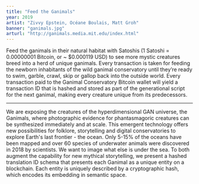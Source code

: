 ```yaml
---
title: "Feed the Ganimals"
year: 2019
artist: "Zivvy Epstein, Océane Boulais, Matt Groh"
banner: "ganimals.jpg"
arturl: "http://ganimals.media.mit.edu/index.html"
---
```


Feed the ganimals in their natural habitat with Satoshis (1 Satoshi = 0.00000001
Bitcoin, or ~ $0.000119 USD) to see more mystic creatures breed into a herd of
unique ganimals. Every transaction is taken for feeding the newborn inhabitants
of the wild ganimal conservatory until they’re ready to swim, garble, crawl,
skip or gallop back into the outside world. Every transaction paid to the
Ganimal Conservatory Bitcoin wallet will yield a transaction ID that is hashed
and stored as part of the generational script for the next ganimal, making every
creature unique from its predecessors.

***

We are exposing the creatures of the hyperdimensional GAN universe, the
Ganimals, where photographic evidence for phantasmagoric creatures can be
synthesized immediately and at scale. This emergent technology offers new
possibilities for folklore, storytelling and digital conservatories to explore
Earth's last frontier - the ocean. Only 5-15% of the oceans have been mapped and
over 60 species of underwater animals were discovered in 2018 by scientists. We
want to image what else is under the sea. To both augment the capability for new
mythical storytelling, we present a hashed translation ID schema that presents
each Ganimal as a unique entity on a blockchain. Each entity is uniquely
described by a cryptographic hash, which encodes its embedding in semantic
space.
